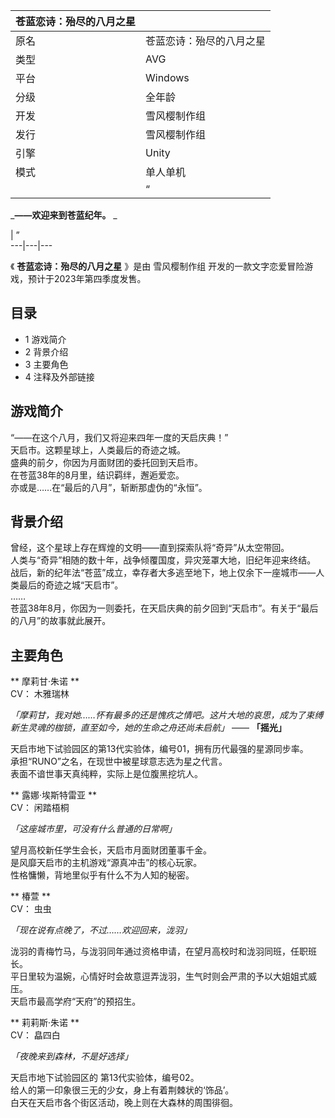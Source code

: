 |  苍蓝恋诗：殆尽的八月之星  ||
|---|---|
|原名  |  苍蓝恋诗：殆尽的八月之星   |
|类型  |  AVG   |
|平台  |  Windows   |
|分级  |  全年龄   |
|开发  |  雪风樱制作组   |
|发行  |  雪风樱制作组   |
|引擎  |  Unity   |
|模式  |  单人单机   |
||  “|

_**——欢迎来到苍蓝纪年。** _ </br>

|  ”  
---|---|---  
  
《 **苍蓝恋诗：殆尽的八月之星** 》是由  雪风樱制作组  开发的一款文字恋爱冒险游戏，预计于2023年第四季度发售。

##  目录

  * 1  游戏简介 
  * 2  背景介绍 
  * 3  主要角色 
  * 4  注释及外部链接 

##  游戏简介

“——在这个八月，我们又将迎来四年一度的天启庆典！”  
天启市。这颗星球上，人类最后的奇迹之城。  
盛典的前夕，你因为月面财团的委托回到天启市。  
在苍蓝38年的8月里，结识羁绊，邂逅爱恋。  
亦或是……在“最后的八月”，斩断那虚伪的“永恒”。

##  背景介绍

曾经，这个星球上存在辉煌的文明——直到探索队将“奇异”从太空带回。  
人类与“奇异”相随的数十年，战争倾覆国度，异灾笼罩大地，旧纪年迎来终结。  
战后，新的纪年法“苍蓝”成立，幸存者大多逃至地下，地上仅余下一座城市——人类最后的奇迹之城“天启市”。  
……  
苍蓝38年8月，你因为一则委托，在天启庆典的前夕回到“天启市”。有关于“最后的八月”的故事就此展开。

##  主要角色

** 摩莉甘·朱诺  **  
CV：  木雅瑞林  

_「摩莉甘，我对她……怀有最多的还是愧疚之情吧。这片大地的哀思，成为了束缚新生灵魂的枷锁，直至如今，她的生命之舟还尚未启航」_ —— **「摇光」**  
  
天启市地下试验园区的第13代实验体，编号01，拥有历代最强的星源同步率。  
承担“RUNO”之名，在现世中被星球意志选为星之代言。  
表面不谙世事天真纯粹，实际上是位腹黑挖坑人。

** 露娜·埃斯特雷亚  **  
CV：  闲踏梧桐  

_「这座城市里，可没有什么普通的日常啊」_  
  
望月高校新任学生会长，天启市月面财团董事千金。  
是风靡天启市的主机游戏“源真冲击”的核心玩家。  
性格慵懒，背地里似乎有什么不为人知的秘密。

** 椿萱  **  
CV：  虫虫  

_「现在说有点晚了，不过……欢迎回来，泷羽」_  
  
泷羽的青梅竹马，与泷羽同年通过资格申请，在望月高校时和泷羽同班，任职班长。  
平日里较为温婉，心情好时会故意逗弄泷羽，生气时则会严肃的予以大姐姐式威压。  
天启市最高学府“天府”的预招生。

** 莉莉斯·朱诺  **  
CV：  皛四白  

_「夜晚来到森林，不是好选择」_  
  
天启市地下试验园区的 第13代实验体，编号02。  
给人的第一印象很三无的少女，身上有着荆棘状的‘饰品’。  
白天在天启市各个街区活动，晚上则在大森林的周围徘徊。